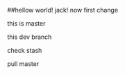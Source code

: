 ##hellow world!
jack!
now first change

this is master

this dev branch

check stash

pull master



